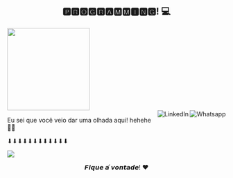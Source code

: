 


<h2 align="center">🅿🆁🅾🅶🆁🅰🅼🅼🅸🅽🅶! 💻</h2>

 <div>
<a href="https://github.com/UskOops" title="minhas_linguagens" align="center">
  
  <img height="190em" src="https://github-readme-stats.vercel.app/api/top-langs/?username=UskOops&layout=compact&langs_count=7&theme=chartreuse-dark"/>
</div>
    
<a href="https://api.whatsapp.com/send?phone=+5531984542217">
    <img src="https://img.shields.io/badge/-Whatsapp-4CA143?style=flat&labelColor=4CA143&logo=whatsapp&logoColor=black" title="Text me" align="right" alt="Whatsapp">
</a>
<a href="https://www.linkedin.com/in/marco-ant%C3%B4nio-5a420418a/">
    <img src="https://img.shields.io/badge/-LinkedIn-blue?style=flat&logo=Linkedin&logoColor=white" title="My Social Network" align="right" alt="LinkedIn">
</a>



    
  
Eu sei que você veio dar uma olhada aqui! hehehe 👀👀 <br></p>
<p align="center"> <p>⬇⬇⬇⬇⬇⬇⬇⬇⬇⬇⬇⬇</p>
   <img alingn="center" src="https://profile-counter.glitch.me/Tonho/count.svg" /></p>
<p align="center">
𝙁𝙞𝙦𝙪𝙚 𝙖́ 𝙫𝙤𝙣𝙩𝙖𝙙𝙚! ♥
</p>



